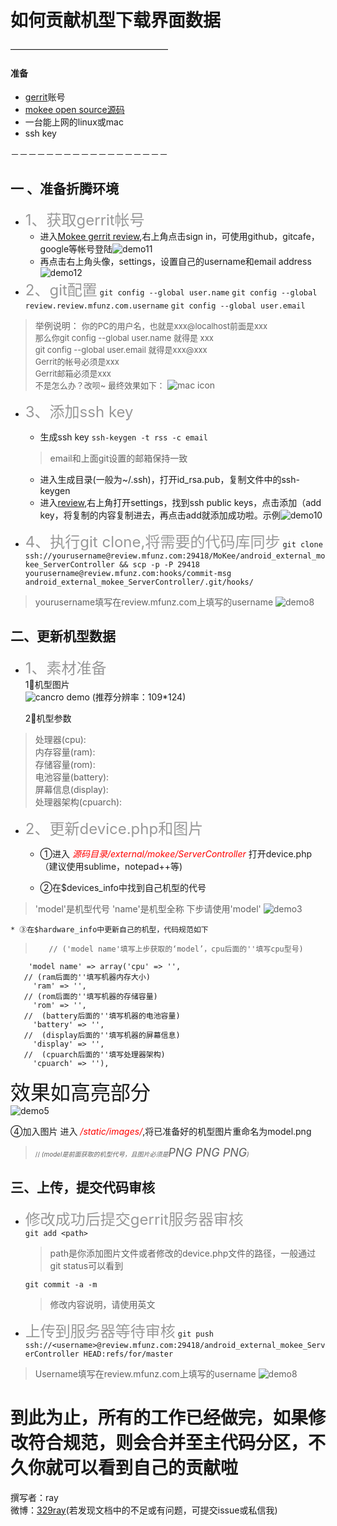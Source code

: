 # 如何贡献机型下载界面数据
 ——————————————————
 
#### 准备
* [gerrit](http://review.mfunz.com)账号
* [mokee open source源码](http://github.com/mokee)
* 一台能上网的linux或mac
* ssh key

－－－－－－－－－－－－－－－－－－

##	一 、准备折腾环境
* <font size=5 color=#999999>1、获取gerrit帐号</font>
	* 进入[Mokee gerrit review](review.mfunz.com),右上角点击sign in，可使用github，gitcafe，google等帐号登陆![demo11](http://7xo4qi.com1.z0.glb.clouddn.com/demo11.tiff)
	* 再点击右上角头像，settings，设置自己的username和email address![demo12](http://7xo4qi.com1.z0.glb.clouddn.com/demo12.tiff)
* <font size=5 color=#999999>2、git配置</font>
	`git config --global user.name`
	`git config --global review.review.mfunz.com.username`
	`git config --global user.email`
	
> 举例说明：
<font size=2>你的PC的用户名，也就是xxx@localhost前面是xxx          
那么你git config --global user.name <username> 就得是 xxx     
git config --global user.email <email>就得是xxx@xxx        
Gerrit的帐号必须是xxx               
Gerrit邮箱必须是xxx 	
不是怎么办？改呗~
最终效果如下：</font>
![mac icon](http://7xo4qi.com1.z0.glb.clouddn.com/example.png)

* <font size=5 color=#999999>3、添加ssh key</font>
  *	生成ssh key
  `ssh-keygen -t rss -c email`	
  >	email和上面git设置的邮箱保持一致
  * 进入生成目录(一般为~/.ssh)，打开id_rsa.pub，复制文件中的ssh-keygen
  *	进入[review](review.mfunz.com),右上角打开settings，找到ssh public keys，点击添加（add key，将复制的内容复制进去，再点击add就添加成功啦。示例![demo10](http://7xo4qi.com1.z0.glb.clouddn.com/demo10.tiff)
	
* <font size=5 color=#999999>4、执行git clone,将需要的代码库同步</font>
	`git clone ssh://yourusername@review.mfunz.com:29418/MoKee/android_external_mokee_ServerController && scp -p -P 29418 yourusername@review.mfunz.com:hooks/commit-msg android_external_mokee_ServerController/.git/hooks/`  
>    yourusername填写在review.mfunz.com上填写的username
>    ![demo8](http://7xo4qi.com1.z0.glb.clouddn.com/demo8.tiff)




##	二、更新机型数据
* <font size=5 color=#999999>1、素材准备</font>	
	 1⃣️机型图片	
	 ![cancro demo](http://7xo4qi.com1.z0.glb.clouddn.com/cancro.png)
	 (推荐分辨率：109*124)

	2⃣️机型参数
>  处理器(cpu):    
   内存容量(ram):		
   存储容量(rom):	
   电池容量(battery):	
   屏幕信息(display):	
   处理器架构(cpuarch):


*  <font size=5 color=#999999>2、更新device.php和图片</font>
	* ①进入</font> <font color=#FF0000>*源码目录/external/mokee/ServerController*</font> 打开device.php（建议使用sublime，notepad++等)
	
	* ②在$devices_info中找到自己机型的代号
>   'model'是机型代号 'name'是机型全称 下步请使用'model'
	![demo3](http://7xo4qi.com1.z0.glb.clouddn.com/demo3.jpg)	
	
	* ③在$hardware_info中更新自己的机型，代码规范如下

>	     // ('model name'填写上步获取的‘model’，cpu后面的''填写cpu型号)
		'model name' => array('cpu' => '',		               
 	   // (ram后面的''填写机器内存大小)         
 	     'ram' => '',	
 	   // (rom后面的''填写机器的存储容量) 			
 	   	 'rom' => '',							   
 	   //  (battery后面的''填写机器的电池容量)		
         'battery' => '',	
       //  (display后面的''填写机器的屏幕信息)	
  	     'display' => '',  	
  	   //  (cpuarch后面的''填写处理器架构)
         'cpuarch' => ''),		
<font size=6>效果如高亮部分</font>         
![demo5](http://7xo4qi.com1.z0.glb.clouddn.com/demo7.tiff)         
         
  ④加入图片	
	进入 <font color=#FF0000>*/static/images/*</font>,将已准备好的机型图片重命名为model.png
>  <font size=1.5>// *(model是前面获取的机型代号，且图片必须是<font size=4>PNG PNG PNG</font>)*</font>

##	三、上传，提交代码审核	

* <font size=5 color=#999999>修改成功后提交gerrit服务器审核</font>  
	`git add <path>	`
	>path是你添加图片文件或者修改的device.php文件的路径，一般通过git status可以看到

	`git commit -a -m`
	>修改内容说明，请使用英文

* <font size=5 color=#999999>上传到服务器等待审核</font>	`git push ssh://<username>@review.mfunz.com:29418/android_external_mokee_ServerController HEAD:refs/for/master`
>    Username填写在review.mfunz.com上填写的username
>    ![demo8](http://7xo4qi.com1.z0.glb.clouddn.com/demo8.tiff)
	
# 到此为止，所有的工作已经做完，如果修改符合规范，则会合并至主代码分区，不久你就可以看到自己的贡献啦	
撰写者：ray  
微博：[329ray](http://weibo.com/577551284)(若发现文档中的不足或有问题，可提交issue或私信我)
   
		

 

 
